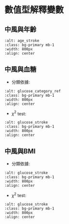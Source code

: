 數值型解釋變數
=======================
## 中風與年齡
```{image} ./chisquare/age_stroke.png
:alt: age_stroke
:class: bg-primary mb-1
:width: 800px
:align: center
```

## 中風與血糖
- 分類依據:
```{image} ./images/glucose_category_ref.png
:alt: glucose_category_ref
:class: bg-primary mb-1
:width: 800px
:align: center
```

- $\chi^2$ test:
```{image} ./chisquare/glucose_stroke.png
:alt: glucose_stroke
:class: bg-primary mb-1
:width: 800px
:align: center
```

## 中風與BMI
- 分類依據:
```{image} ./images/bmi_category_ref.jpg
:alt: glucose_stroke
:class: bg-primary mb-1
:width: 800px
:align: center
```

- $\chi^2$ test:
```{image} ./chisquare/bmi_stroke.png
:alt: glucose_stroke
:class: bg-primary mb-1
:width: 800px
:align: center
```